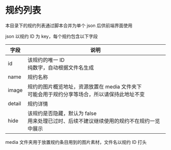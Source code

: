 # 规约列表

本目录下的规约列表通过脚本合并为单个 json 后供前端界面使用

json 以规约 ID 为 key，每个规约包含以下字段

| 字段 | 说明 |
|  -  | -  |
| id | 该规约的唯一 ID<br/>纯数字，自动根据文件名生成 |
| name | 规约名称 |
| image | 规约的图片概览地址，资源放置在 media 文件夹下<br/>可能会用于规约分享等场合，所以请保持此地址不变 |
| detail | 规约详情 |
| hide | 该规约是否隐藏，默认为 false<br/>用来处理已过时、后续不建议继续使用的规约不在规约一览中展示 |

media 文件夹用于放置规约条目用到的图片素材，文件名以规约 ID 打头
